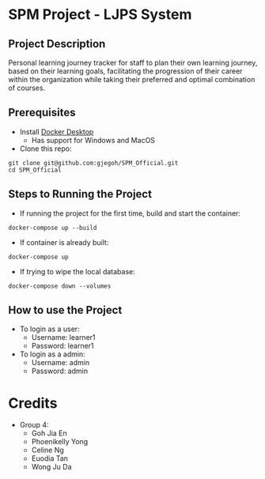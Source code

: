 # SPM Project - LJPS System

## Project Description
Personal learning journey tracker for staff to plan their own learning journey, based on their learning goals, facilitating the progression of their career within the organization while taking their preferred and optimal combination of courses.

## Prerequisites
- Install [Docker Desktop](https://www.docker.com/products/docker-desktop)
    - Has support for Windows and MacOS
- Clone this repo:
~~~
git clone git@github.com:gjegoh/SPM_Official.git
cd SPM_Official
~~~

## Steps to Running the Project
- If running the project for the first time, build and start the container:
~~~
docker-compose up --build
~~~
- If container is already built:
~~~
docker-compose up
~~~
- If trying to wipe the local database:
~~~
docker-compose down --volumes
~~~

## How to use the Project
- To login as a user:
    - Username: learner1
    - Password: learner1
- To login as a admin:
    - Username: admin
    - Password: admin
    
# Credits
- Group 4:
    - Goh Jia En
    - Phoenikelly Yong
    - Celine Ng
    - Euodia Tan
    - Wong Ju Da
